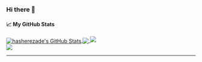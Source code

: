 ### Hi there 👋

<!--
**voidm4p/voidm4p** is a ✨ _special_ ✨ repository because its `README.md` (this file) appears on your GitHub profile.

Here are some ideas to get you started:

- 🔭 I’m currently working on ...
- 🌱 I’m currently learning ...
- 👯 I’m looking to collaborate on ...
- 🤔 I’m looking for help with ...
- 💬 Ask me about ...
- 📫 How to reach me: ...
- 😄 Pronouns: ...
- ⚡ Fun fact: ...
-->

#### &#x1f4c8; My GitHub Stats

<a href="https://hasherezade.net">
  <img align="center" src="https://github-readme-stats.vercel.app/api?username=voidm4p&show_icons=true&line_height=33&count_private=true&theme=dark" alt="hasherezade's GitHub Stats" />
</a>

<a href="https://hasherezade.net">
  <img align="center" src="https://github-readme-stats.vercel.app/api/top-langs/?username=voidm4p&&hide=cmake&langs_count=4&line_height=35&theme=dark" />
</a>

<a href="https://hasherezade.net">
  <img src="https://github-readme-streak-stats.herokuapp.com/?user=voidm4p&theme=dark" />
</a>
<br/>
<a href="https://twitter.com/hasherezade">
  <img src="https://img.shields.io/twitter/follow/voidm4p?style=for-the-badge&logo=twitter&&labelColor=1f1f1f&color=5fffaf" />
</a>

---
